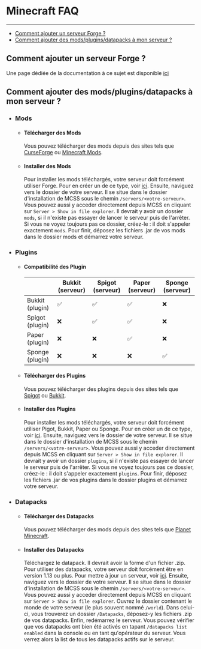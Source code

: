 # Minecraft FAQ

---

*   [Comment ajouter un serveur Forge ?](#setup-forge)
*   [Comment ajouter des mods/plugins/datapacks à mon serveur ?](#add-modifications)


<a name="setup-forge"></a>
## Comment ajouter un serveur Forge ?

Une page dédiée de la documentation à ce sujet est disponible [ici](./create-forge-server.md)

<a name="add-modifications"></a>
## Comment ajouter des mods/plugins/datapacks à mon serveur ?

* ### Mods
    * #### Télécharger des Mods
        Vous pouvez télécharger des mods depuis des sites tels que [CurseForge](https://www.curseforge.com/) ou [Minecraft Mods](https://www.minecraftmods.com/).
    * #### Installer des Mods
        Pour installer les mods téléchargés, votre serveur doit forcément utiliser Forge. Pour en créer un de ce type, voir [ici](#setup-forge).
        Ensuite, naviguez vers le dossier de votre serveur. Il se situe dans le dossier d'installation de MCSS sous le chemin `/servers/<votre-serveur>`. Vous pouvez aussi y acceder directement depuis MCSS en cliquant sur `Server > Show in file explorer`.
        Il devrait y avoir un dossier `mods`, si il n'existe pas essayer de lancer le serveur puis de l'arrêter. Si vous ne voyez toujours pas ce dossier, créez-le : il doit s'appeler exactement `mods`. Pour finir, déposez les fichiers .jar de vos mods dans le dossier mods et démarrez votre serveur.
* ### Plugins
    * #### Compatibilité des Plugin
        |  | Bukkit (serveur) | Spigot (serveur) | Paper (serveur) | Sponge (serveur) |
        |---|---|---|---|---|
        | Bukkit (plugin) | ✅ | ✅ | ✅ | ❌ |
        | Spigot (plugin) | ❌ | ✅ | ✅ | ❌ |
        | Paper (plugin) | ❌ | ❌ | ✅ | ❌ |
        | Sponge (plugin) | ❌ | ❌ | ❌ | ✅ |
    * #### Télécharger des Plugins
        Vous pouvez télécharger des plugins depuis des sites tels que [Spigot](https://www.spigotmc.org/resources/) ou [Bukkit](https://dev.bukkit.org/).
    * #### Installer des Plugins
        Pour installer les mods téléchargés, votre serveur doit forcément utiliser Pigot, Bukkit, Paper ou Sponge. Pour en créer un de ce type, voir [ici](./create-server.md).
        Ensuite, naviguez vers le dossier de votre serveur. Il se situe dans le dossier d'installation de MCSS sous le chemin `/servers/<votre-serveur>`. Vous pouvez aussi y acceder directement depuis MCSS en cliquant sur `Server > Show in file explorer`.
        Il devrait y avoir un dossier `plugins`, si il n'existe pas essayer de lancer le serveur puis de l'arrêter. Si vous ne voyez toujours pas ce dossier, créez-le : il doit s'appeler exactement `plugins`. Pour finir, déposez les fichiers .jar de vos plugins dans le dossier plugins et démarrez votre serveur.
* ### Datapacks
    * #### Télécharger des Datapacks
        Vous pouvez télécharger des mods depuis des sites tels que [Planet Minecraft](https://www.planetminecraft.com/data-packs/).
    * #### Installer des Datapacks
        Téléchargez le datapack. Il devrait avoir la forme d'un fichier .zip.
        Pour utiliser des datapacks, votre serveur doit forcément être en version 1.13 ou plus. Pour mettre à jour un serveur, voir [ici](./update-server.md).
        Ensuite, naviguez vers le dossier de votre serveur. Il se situe dans le dossier d'installation de MCSS sous le chemin `/servers/<votre-serveur>`. Vous pouvez aussi y acceder directement depuis MCSS en cliquant sur `Server > Show in file explorer`.
        Ouvrez le dossier contenant le monde de votre serveur (le plus souvent nommé `/world`). Dans celui-ci, vous trouverez un dossier `/Datapacks`, déposez-y les fichiers .zip de vos datapacks. Enfin, redémarrez le serveur.
        Vous pouvez vérifier que vos datapacks ont bien été activés en tapant `/datapacks list enabled` dans la console ou en tant qu'opérateur du serveur. Vous verrez alors la list de tous les datapacks actifs sur le serveur.


